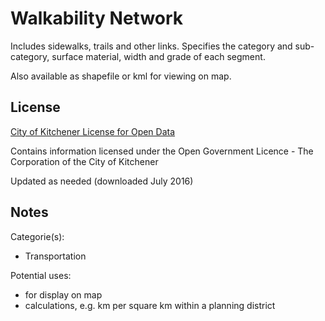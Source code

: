 # Walkability Network
Includes sidewalks, trails and other links. Specifies the category and sub-category, surface material, width and grade of each segment. 

Also available as shapefile or kml for viewing on map. 
## License
[City of Kitchener License for Open Data](https://www.kitchener.ca/en/insidecityhall/Open-data-license.asp) 

Contains information licensed under the Open Government Licence - The Corporation of the City of Kitchener

Updated as needed (downloaded July 2016)

## Notes
Categorie(s):

* Transportation

Potential uses:

* for display on map 
* calculations, e.g. km per square km within a planning district